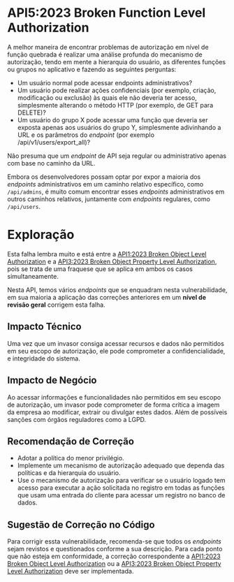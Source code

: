 # API5:2023 Broken Function Level Authorization

A melhor maneira de encontrar problemas de autorização em nível de função quebrada é realizar uma análise profunda do mecanismo de autorização, tendo em mente a hierarquia do usuário, as diferentes funções ou grupos no aplicativo e fazendo as seguintes perguntas:

- Um usuário normal pode acessar endpoints administrativos?
- Um usuário pode realizar ações confidenciais (por exemplo, criação, modificação ou exclusão) às quais ele não deveria ter acesso, simplesmente alterando o método HTTP (por exemplo, de GET para DELETE)?
- Um usuário do grupo X pode acessar uma função que deveria ser exposta apenas aos usuários do grupo Y, simplesmente adivinhando a URL e os parâmetros do *endpoint* (por exemplo /api/v1/users/export_all)?

Não presuma que um *endpoint* de API seja regular ou administrativo apenas com base no caminho da URL.

Embora os desenvolvedores possam optar por expor a maioria dos *endpoints* administrativos em um caminho relativo específico, como `/api/admins`, é muito comum encontrar esses *endpoints* administrativos em outros caminhos relativos, juntamente com *endpoints* regulares, como `/api/users`.

# Exploração

Esta falha lembra muito e está entre a [API1:2023 Broken Object Level Authorization](https://github.com/h41stur/devsec-api/tree/main/docs/API01-2023) e a [API3:2023 Broken Object Property Level Authorization](https://github.com/h41stur/devsec-api/tree/main/docs/API03-2023), pois se trata de uma fraquese que se aplica em ambos os casos simultaneamente. 

Nesta API, temos vários *endpoints* que se enquadram nesta vulnerabilidade, em sua maioria a aplicação das correções anteriores em um **nível de revisão geral** corrigem esta falha.

## Impacto Técnico

Uma vez que um invasor consiga acessar recursos e dados não permitidos em seu escopo de autorização, ele pode comprometer a confidencialidade, e integridade do sistema.

## Impacto de Negócio

Ao acessar informações e funcionalidades não permitidos em seu escopo de autorização, um invasor pode comprometer de forma crítica a imagem da empresa ao modificar, extrair ou divulgar estes dados. Além de possíveis sanções com órgãos reguladores como a LGPD.

## Recomendação de Correção

- Adotar a política do menor privilégio.
- Implemente um mecanismo de autorização adequado que dependa das políticas e da hierarquia do usuário.
- Use o mecanismo de autorização para verificar se o usuário logado tem acesso para executar a ação solicitada no registro em todas as funções que usam uma entrada do cliente para acessar um registro no banco de dados.

## Sugestão de Correção no Código

Para corrigir essta vulnerabilidade, recomenda-se que todos os *endpoints* sejam revistos e questionados conforme a sua descrição. Para cada ponto que não esteja em conformidade, a correção correspondente a [API1:2023 Broken Object Level Authorization](https://github.com/h41stur/devsec-api/tree/main/docs/API01-2023) ou a [API3:2023 Broken Object Property Level Authorization](https://github.com/h41stur/devsec-api/tree/main/docs/API03-2023) deve ser implementada.